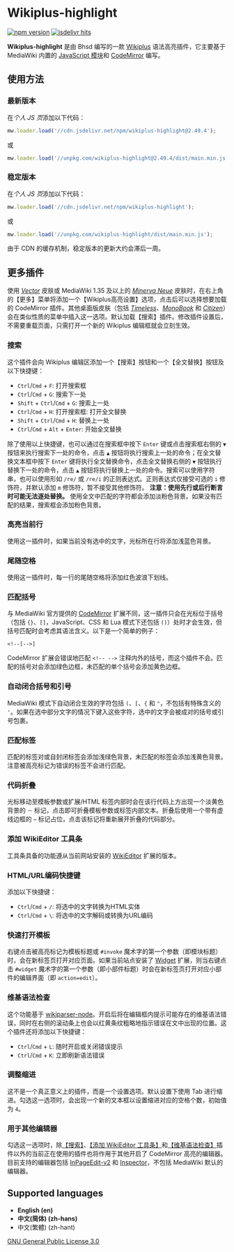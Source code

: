 # Wikiplus-highlight
[![npm version](https://badge.fury.io/js/wikiplus-highlight.svg)](https://www.npmjs.com/package/wikiplus-highlight)
[![jsdelivr hits](https://img.shields.io/jsdelivr/npm/hd/wikiplus-highlight.svg)](https://www.npmjs.com/package/wikiplus-highlight)

**Wikiplus-highlight** 是由 Bhsd 编写的一款 [Wikiplus](https://github.com/Wikiplus/Wikiplus) 语法高亮插件，它主要基于 MediaWiki 内置的 [JavaScript 模块](https://www.mediawiki.org/wiki/ResourceLoader/Core_modules)和 [CodeMirror](https://codemirror.net/) 编写。

## 使用方法

### 最新版本

在*个人 JS 页*添加以下代码：

```javascript
mw.loader.load('//cdn.jsdelivr.net/npm/wikiplus-highlight@2.49.4');
```

或

```javascript
mw.loader.load('//unpkg.com/wikiplus-highlight@2.49.4/dist/main.min.js');
```

### 稳定版本

在*个人 JS 页*添加以下代码：

```javascript
mw.loader.load('//cdn.jsdelivr.net/npm/wikiplus-highlight');
```

或

```javascript
mw.loader.load('//unpkg.com/wikiplus-highlight/dist/main.min.js');
```

由于 CDN 的缓存机制，稳定版本的更新大约会滞后一周。

## 更多插件

使用 *[Vector](https://www.mediawiki.org/wiki/Skin:Vector)* 皮肤或 MediaWiki 1.35 及以上的 *[Minerva Neue](https://www.mediawiki.org/wiki/Skin:Minerva_Neue)* 皮肤时，在右上角的【更多】菜单将添加一个【Wikiplus高亮设置】选项，点击后可以选择想要加载的 CodeMirror 插件。其他桌面版皮肤（包括 *[Timeless](https://www.mediawiki.org/wiki/Skin:Timeless)*、*[MonoBook](https://www.mediawiki.org/wiki/Skin:MonoBook)* 和 *[Citizen](https://www.mediawiki.org/wiki/Skin:Citizen)*）会在类似性质的菜单中插入这一选项。默认加载【搜索】插件。修改插件设置后，不需要重载页面，只需打开一个新的 Wikiplus 编辑框就会立刻生效。

### 搜索

这个插件会向 Wikiplus 编辑区添加一个【搜索】按钮和一个【全文替换】按钮及以下快捷键：

- `Ctrl`/`Cmd` + `F`: 打开搜索框
- `Ctrl`/`Cmd` + `G`: 搜索下一处
- `Shift` + `Ctrl`/`Cmd` + `G`: 搜索上一处
- `Ctrl`/`Cmd` + `H`: 打开搜索框: 打开全文替换
- `Shift` + `Ctrl`/`Cmd` + `H`: 替换上一处
- `Ctrl`/`Cmd` + `Alt` + `Enter`: 开始全文替换

除了使用以上快捷键，也可以通过在搜索框中按下 `Enter` 键或点击搜索框右侧的 `▼` 按钮来执行搜索下一处的命令，点击 `▲` 按钮将执行搜索上一处的命令；在全文替换文本框中按下 `Enter` 键将执行全文替换命令，点击全文替换右侧的 `▼` 按钮执行替换下一处的命令，点击 `▲` 按钮将执行替换上一处的命令。搜索可以使用字符串，也可以使用形如 `/re/` 或 `/re/i` 的正则表达式。正则表达式仅接受可选的 `i` 修饰符，并默认添加 `m` 修饰符，暂不接受其他修饰符。 **注意：使用先行或后行断言时可能无法逐处替换。** 使用全文中匹配的字符都会添加淡粉色背景。如果没有匹配的结果，搜索框会添加粉色背景。

### 高亮当前行

使用这一插件时，如果当前没有选中的文字，光标所在行将添加浅蓝色背景。

### 尾随空格

使用这一插件时，每一行的尾随空格将添加红色波浪下划线。

### 匹配括号

与 MediaWiki 官方提供的 [CodeMirror](https://www.mediawiki.org/wiki/Extension:CodeMirror) 扩展不同，这一插件只会在光标位于括号（包括 `{}`、`[]`，JavaScript、CSS 和 Lua 模式下还包括 `()`）处时才会生效，但括号匹配时会考虑其语法含义。以下是一个简单的例子：

```wikitext
<!--[-->]
```

CodeMirror 扩展会错误地匹配 `<!-- -->` 注释内外的括号，而这个插件不会。匹配的括号对会添加绿色边框，未匹配的单个括号会添加黄色边框。

### 自动闭合括号和引号

MediaWiki 模式下自动闭合生效的字符包括 `(`、`[`、`{` 和 `"`，不包括有特殊含义的 `'`。如果在选中部分文字的情况下键入这些字符，选中的文字会被成对的括号或引号包裹。

### 匹配标签

匹配的标签对或自封闭标签会添加浅绿色背景，未匹配的标签会添加浅黄色背景。注意被高亮标记为错误的标签不会进行匹配。

### 代码折叠

光标移动至模板参数或扩展/HTML 标签内部时会在该行代码上方出现一个淡黄色背景的 `－` 标记，点击即可折叠模板参数或标签内部文本。折叠后使用一个带有虚线边框的 `⋯` 标记占位，点击该标记将重新展开折叠的代码部分。

### 添加 WikiEditor 工具条

工具条具备的功能遵从当前网站安装的 [WikiEditor](https://www.mediawiki.org/wiki/Extension:WikiEditor) 扩展的版本。

### HTML/URL编码快捷键

添加以下快捷键：

- `Ctrl`/`Cmd` + `/`: 将选中的文字转换为HTML实体
- `Ctrl`/`Cmd` + `\`: 将选中的文字解码或转换为URL编码

### 快速打开模板

右键点击被高亮标记为模板标题或 `#invoke` 魔术字的第一个参数（即模块标题）时，会在新标签页打开对应页面。如果当前站点安装了 [Widget](https://www.mediawiki.org/wiki/Extension:Widget) 扩展，则当右键点击 `#widget` 魔术字的第一个参数（即小部件标题）时会在新标签页打开对应小部件的编辑界面（即 `action=edit`）。

### 维基语法检查

这个功能基于 [wikiparser-node](https://github.com/bhsd-harry/wikiparser-node)。开启后将在编辑框内提示可能存在的维基语法错误，同时在右侧的滚动条上也会以红黄条纹粗略地指示错误在文中出现的位置。这个插件还将添加以下快捷键：

- `Ctrl`/`Cmd` + `L`: 随时开启或关闭错误提示
- `Ctrl`/`Cmd` + `K`: 立即刷新语法错误

### 调整缩进

这不是一个真正意义上的插件，而是一个设置选项。默认设置下使用 Tab 进行缩进。勾选这一选项时，会出现一个新的文本框以设置缩进对应的空格个数，初始值为 `4`。

### 用于其他编辑器

勾选这一选项时，除[【搜索】](#搜索)、[【添加 WikiEditor 工具条】](#添加-wikieditor-工具条)和[【维基语法检查】](#维基语法检查)插件以外的当前正在使用的插件也将作用于其他开启了 CodeMirror 高亮的编辑器。目前支持的编辑器包括 [InPageEdit-v2](https://github.com/inpageedit/inpageedit-v2) 和 [Inspector](https://zh.moegirl.org.cn/User:Bhsd/Inspector)，不包括 MediaWiki 默认的编辑器。

## Supported languages

- **English (en)**
- ‪**中文(简体)‬ (zh-hans)**
- 中文(繁體)‬ (zh-hant)

[GNU General Public License 3.0](https://www.gnu.org/licenses/gpl-3.0-standalone.html)
